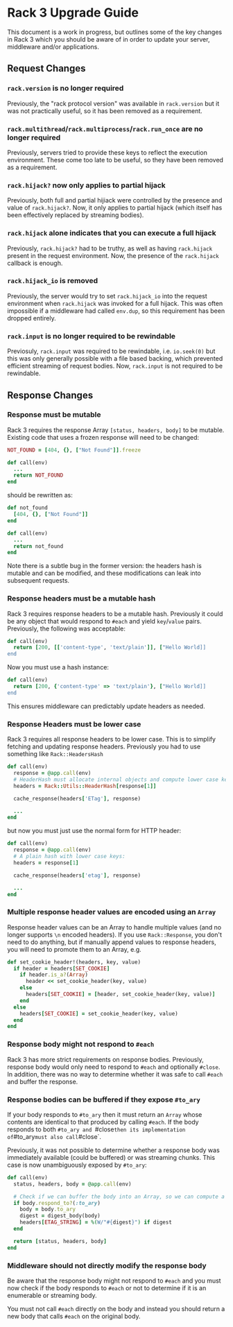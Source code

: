 # Rack 3 Upgrade Guide

This document is a work in progress, but outlines some of the key changes in Rack 3 which you should be aware of in order to update your server, middleware and/or applications.

## Request Changes

### `rack.version` is no longer required

Previously, the "rack protocol version" was available in `rack.version` but it was not practically useful, so it has been removed as a requirement.

### `rack.multithread`/`rack.multiprocess`/`rack.run_once` are no longer required

Previously, servers tried to provide these keys to reflect the execution environment. These come too late to be useful, so they have been removed as  a requirement.

### `rack.hijack?` now only applies to partial hijack

Previously, both full and partial hijiack were controlled by the presence and value of `rack.hijack?`. Now, it only applies to partial hijack (which itself has been effectively replaced by streaming bodies).

### `rack.hijack` alone indicates that you can execute a full hijack

Previously, `rack.hijack?` had to be truthy, as well as having `rack.hijack` present in the request environment. Now, the presence of the `rack.hijack` callback is enough.

### `rack.hijack_io` is removed

Previously, the server would try to set `rack.hijack_io` into the request environment when `rack.hijack` was invoked for a full hijack. This was often impossible if a middleware had called `env.dup`, so this requirement has been dropped entirely.

### `rack.input` is no longer required to be rewindable

Previosuly, `rack.input` was required to be rewindable, i.e. `io.seek(0)` but this was only generally possible with a file based backing, which prevented efficient streaming of request bodies. Now, `rack.input` is not required to be rewindable.

## Response Changes

### Response must be mutable

Rack 3 requires the response Array `[status, headers, body]` to be mutable. Existing code that uses a frozen response will need to be changed:

```ruby
NOT_FOUND = [404, {}, ["Not Found"]].freeze

def call(env)
  ...
  return NOT_FOUND
end
```

should be rewritten as:

```ruby
def not_found
  [404, {}, ["Not Found"]]
end

def call(env)
  ...
  return not_found
end
```

Note there is a subtle bug in the former version: the headers hash is mutable and can be modified, and these modifications can leak into subsequent requests.

### Response headers must be a mutable hash

Rack 3 requires response headers to be a mutable hash. Previously it could be any object that would respond to `#each` and yield `key`/`value` pairs. Previously, the following was acceptable:

```ruby
def call(env)
  return [200, [['content-type', 'text/plain']], ["Hello World]]
end
```

Now you must use a hash instance:

```ruby
def call(env)
  return [200, {'content-type' => 'text/plain'}, ["Hello World]]
end
```

This ensures middleware can predictably update headers as needed.

### Response Headers must be lower case

Rack 3 requires all response headers to be lower case. This is to simplify fetching and updating response headers. Previously you had to use something like `Rack::HeadersHash`

```ruby
def call(env)
  response = @app.call(env)
  # HeaderHash must allocate internal objects and compute lower case keys:
  headers = Rack::Utils::HeaderHash[response[1]]

  cache_response(headers['ETag'], response)

  ...
end
```

but now you must just use the normal form for HTTP header:

```ruby
def call(env)
  response = @app.call(env)
  # A plain hash with lower case keys:
  headers = response[1]

  cache_response(headers['etag'], response)

  ...
end
```

### Multiple response header values are encoded using an `Array`

Response header values can be an Array to handle multiple values 
(and no longer supports `\n` encoded headers). If you use `Rack::Response`, you don't need to do anything, but if manually append values to response headers, you will need to promote them to an Array, e.g.

```ruby
def set_cookie_header!(headers, key, value)
  if header = headers[SET_COOKIE]
    if header.is_a?(Array)
      header << set_cookie_header(key, value)
    else
      headers[SET_COOKIE] = [header, set_cookie_header(key, value)]
    end
  else
    headers[SET_COOKIE] = set_cookie_header(key, value)
  end
end
```

### Response body might not respond to `#each`

Rack 3 has more strict requirements on response bodies. Previously, response body would only need to respond to `#each` and optionally `#close`. In addition, there was no way to determine whether it was safe to call `#each` and buffer the response.

### Response bodies can be buffered if they expose `#to_ary`

If your body responds to `#to_ary` then it must return an `Array` whose contents are identical to that produced by calling `#each`. If the body responds to both `#to_ary and `#close` then its implementation of `#to_ary` must also call `#close`.

Previously, it was not possible to determine whether a response body was immediately available (could be buffered) or was streaming chunks. This case is now unambiguously exposed by `#to_ary`:

```ruby
def call(env)
  status, headers, body = @app.call(env)

  # Check if we can buffer the body into an Array, so we can compute a digest:
  if body.respond_to?(:to_ary)
    body = body.to_ary
    digest = digest_body(body)
    headers[ETAG_STRING] = %(W/"#{digest}") if digest
  end

  return [status, headers, body]  
end
```

### Middleware should not directly modify the response body 

Be aware that the response body might not respond to `#each` and you must now check if the body responds to `#each` or not to determine if it is an enumerable or streaming body.

You must not call `#each` directly on the body and instead you should return a new body that calls `#each` on the original body.
